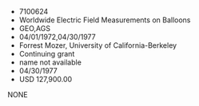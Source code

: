 * 7100624
* Worldwide Electric Field Measurements on Balloons
* GEO,AGS
* 04/01/1972,04/30/1977
* Forrest Mozer, University of California-Berkeley
* Continuing grant
*   name not available
* 04/30/1977
* USD 127,900.00

NONE